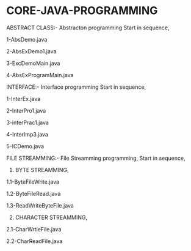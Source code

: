 # CORE-JAVA-PROGRAMMING

ABSTRACT CLASS:-
 Abstracton programming Start in sequence,
 
 1-AbsDemo.java

 2-AbsExDemo1.java

 3-ExcDemoMain.java

 4-AbsExProgramMain.java
 
 
INTERFACE:- 
 Interface programming Start in sequence,
 
 1-InterEx.java
 
 2-InterPro1.java
 
 3-interPrac1.java
 
 4-InterImp3.java 
 
 5-ICDemo.java 
 
 
 FILE STREAMMING:- 
 File Streamming programming, Start in sequence,
 
1. BYTE STREAMMING,
 
  1.1-ByteFileWrite.java
 
  1.2-ByteFileRead.java
 
  1.3-ReadWriteByteFile.java
 
2. CHARACTER STREAMMING,
 
  2.1-CharWrtieFile.java 
 
  2.2-CharReadFile.java 
 
